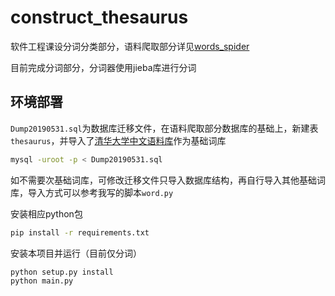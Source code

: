 # construct_thesaurus

软件工程课设分词分类部分，语料爬取部分详见[words_spider](https://github.com/ETZhangSX/words_spider)

目前完成分词部分，分词器使用jieba库进行分词

## 环境部署

`Dump20190531.sql`为数据库迁移文件，在语料爬取部分数据库的基础上，新建表`thesaurus`，并导入了[清华大学中文语料库](http://thuocl.thunlp.org)作为基础词库

```bash
mysql -uroot -p < Dump20190531.sql
```

如不需要次基础词库，可修改迁移文件只导入数据库结构，再自行导入其他基础词库，导入方式可以参考我写的脚本`word.py`

安装相应python包
```bash
pip install -r requirements.txt
```
安装本项目并运行（目前仅分词）
```bash
python setup.py install
python main.py
```
